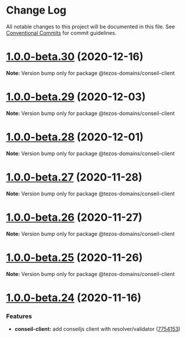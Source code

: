 # Change Log

All notable changes to this project will be documented in this file.
See [Conventional Commits](https://conventionalcommits.org) for commit guidelines.

# [1.0.0-beta.30](https://gitlab.com/tezos-domains/client/compare/v1.0.0-beta.29...v1.0.0-beta.30) (2020-12-16)

**Note:** Version bump only for package @tezos-domains/conseil-client





# [1.0.0-beta.29](https://gitlab.com/tezos-domains/client/compare/v1.0.0-beta.28...v1.0.0-beta.29) (2020-12-03)

**Note:** Version bump only for package @tezos-domains/conseil-client





# [1.0.0-beta.28](https://gitlab.com/tezos-domains/client/compare/v1.0.0-beta.27...v1.0.0-beta.28) (2020-12-01)

**Note:** Version bump only for package @tezos-domains/conseil-client





# [1.0.0-beta.27](https://gitlab.com/tezos-domains/client/compare/v1.0.0-beta.26...v1.0.0-beta.27) (2020-11-28)

**Note:** Version bump only for package @tezos-domains/conseil-client





# [1.0.0-beta.26](https://gitlab.com/tezos-domains/client/compare/v1.0.0-beta.25...v1.0.0-beta.26) (2020-11-27)

**Note:** Version bump only for package @tezos-domains/conseil-client





# [1.0.0-beta.25](https://gitlab.com/tezos-domains/client/compare/v1.0.0-beta.24...v1.0.0-beta.25) (2020-11-26)

**Note:** Version bump only for package @tezos-domains/conseil-client






# [1.0.0-beta.24](https://gitlab.com/tezos-domains/client/compare/v1.0.0-beta.23...v1.0.0-beta.24) (2020-11-16)


### Features

* **conseil-client:** add conseiljs client with resolver/validator ([7754153](https://gitlab.com/tezos-domains/client/commit/77541530910421fc0d910c39747ab8a4a07a8def))
